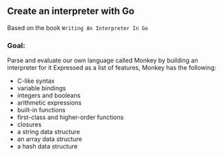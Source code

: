 ## Create an interpreter with Go

Based on the book `Writing An Interpreter In Go`

### Goal:
Parse and evaluate our own language called Monkey by building an interpreter for it
Expressed as a list of features, Monkey has the following:
- C-like syntax
- variable bindings
- integers and booleans
- arithmetic expressions
- built-in functions
- first-class and higher-order functions
- closures
- a string data structure
- an array data structure
- a hash data structure
